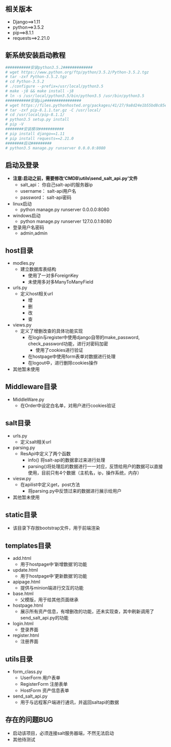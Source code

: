 ## 相关版本
- Django==>1.11
- python==>3.5.2
- pip==>8.1.1
- requests==>2.21.0
## 新系统安装启动教程
```python
###########安装python3.5.2#############
# wget https://www.python.org/ftp/python/3.5.2/Python-3.5.2.tgz
# tar -zxf Python-3.5.2.tgz 
# cd Python-3.5.2
# ./configure --prefix=/usr/local/python3.5
# make -j8 && make install -j8
# ln -s /usr/local/python3.5/bin/python3.5 /usr/bin/python3.5
###########安装pip################
# wget https://files.pythonhosted.org/packages/41/27/9a8d24e1b55bd8c85e4d022da2922cb206f183e2d18fee4e320c9547e751/pip-8.1.1.tar.gz
# tar -zxf pip-8.1.1.tar.gz -C /usr/local/
# cd /usr/local/pip-8.1.1/
# python3.5 setup.py install
# pip -V
########安装模块###########
# pip install django==1.11
# pip install requests==2.21.0
########启动#########
# python3.5 manage.py runserver 0.0.0.0:8080
```
## 启动及登录
- **注意:启动之前，需要修改‘CMDB\utils\send_salt_api.py’文件**
  + salt_api： 你自己salt-api的服务器ip 
  + username： salt-api用户名 
  + password： salt-api密码 
- linux启动
  + python manage.py runserver 0.0.0.0:8080
- windows启动
  + python manage.py runserver 127.0.0.1:8080
- 登录用户名密码
  + admin,admin  
## host目录
- modles.py
  + 建立数据库表结构
    + 使用了一对多ForeignKey
    + 未使用多对多ManyToManyField
- urls.py
  + 定义host相关url
    + 增
    + 删
    + 改
    + 查
- views.py    
  + 定义了增删改查的具体功能实现
    + 在login与register中使用django自带的make_password, check_password功能，进行对密码加密
      + 使用了cookies进行验证
    + 在hostpage中使用form表单对数据进行处理
    + 在logout中，进行删除cookies操作
- 其他暂未使用
## Middleware目录
- MiddleWare.py
  + 在Order中设定白名单，对用户进行cookies验证
## salt目录
- urls.py
  + 定义salt相关url
- parsing.py
  + ResApi中定义了两个函数
    + info() 将salt-api的数据拿过来进行处理
    + parsing()将处理后的数据进行一一对应，反馈给用户的数据可以直接使用，目前只有4个数据（主机名，ip，操作系统，内存）
- viesw.py
  + 在apilist中定义get，post方法
    + 将parsing.py中反馈过来的数据进行展示给用户
- 其他暂未使用
## static目录
- 该目录下存放bootstrap文件，用于前端渲染
## templates目录
- add.html 
  + 用于hostpage中‘新增数据’的功能
- update.html
  + 用于hostpage中‘更新数据’的功能
- apipage.html
  + 提供与minion端进行交互的功能
- base.html
  + 父模版，用于给其他页面继承
- hostpage.html
  + 展示所有资产信息，有增删改的功能，还未实现查，其中刷新调用了send_salt_api.py的功能
- login.html
  + 登录界面
- register.html
  + 注册界面
## utils目录
- form_class.py
  + UserForm 用户表单
  + RegisterForm 注册表单
  + HostForm 资产信息表单
- send_salt_api.py
  + 用于与远程客户端进行通讯，并返回saltapi的数据
  
  
## 存在的问题BUG
- 启动该项目，必须连接salt服务器端，不然无法启动
- 其他待测试